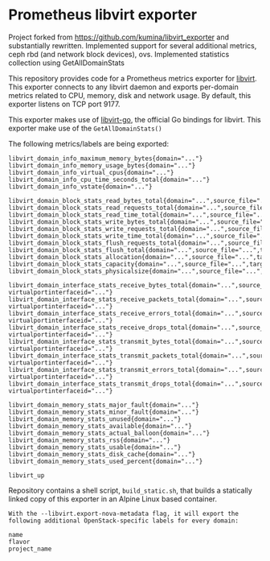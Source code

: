 # Prometheus libvirt exporter
Project forked from https://github.com/kumina/libvirt_exporter and substantially rewritten.
Implemented support for several additional metrics, ceph rbd (and network block devices), ovs.
Implemented statistics collection using GetAllDomainStats

This repository provides code for a Prometheus metrics exporter
for [libvirt](https://libvirt.org/). This exporter connects to any
libvirt daemon and exports per-domain metrics related to CPU, memory,
disk and network usage. By default, this exporter listens on TCP port
9177.

This exporter makes use of
[libvirt-go](https://github.com/libvirt/libvirt-go), the official Go
bindings for libvirt. This exporter make use of the
`GetAllDomainStats()`

The following metrics/labels are being exported:

```
libvirt_domain_info_maximum_memory_bytes{domain="..."}
libvirt_domain_info_memory_usage_bytes{domain="..."}
libvirt_domain_info_virtual_cpus{domain="..."}
libvirt_domain_info_cpu_time_seconds_total{domain="..."}
libvirt_domain_info_vstate{domain="..."}

libvirt_domain_block_stats_read_bytes_total{domain="...",source_file="...",target_device="..."}
libvirt_domain_block_stats_read_requests_total{domain="...",source_file="...",target_device="..."}
libvirt_domain_block_stats_read_time_total{domain="...",source_file="...",target_device="..."}
libvirt_domain_block_stats_write_bytes_total{domain="...",source_file="...",target_device="..."}
libvirt_domain_block_stats_write_requests_total{domain="...",source_file="...",target_device="..."}
libvirt_domain_block_stats_write_time_total{domain="...",source_file="...",target_device="..."}
libvirt_domain_block_stats_flush_requests_total{domain="...",source_file="...",target_device="..."}
libvirt_domain_block_stats_flush_total{domain="...",source_file="...",target_device="..."}
libvirt_domain_block_stats_allocation{domain="...",source_file="...",target_device="..."}
libvirt_domain_block_stats_capacity{domain="...",source_file="...",target_device="..."}
libvirt_domain_block_stats_physicalsize{domain="...",source_file="...",target_device="..."}

libvirt_domain_interface_stats_receive_bytes_total{domain="...",source_bridge="...",target_device="...", virtualportinterfaceid="..."}
libvirt_domain_interface_stats_receive_packets_total{domain="...",source_bridge="...",target_device="...", virtualportinterfaceid="..."}
libvirt_domain_interface_stats_receive_errors_total{domain="...",source_bridge="...",target_device="...", virtualportinterfaceid="..."}
libvirt_domain_interface_stats_receive_drops_total{domain="...",source_bridge="...",target_device="...", virtualportinterfaceid="..."}
libvirt_domain_interface_stats_transmit_bytes_total{domain="...",source_bridge="...",target_device="...", virtualportinterfaceid="..."}
libvirt_domain_interface_stats_transmit_packets_total{domain="...",source_bridge="...",target_device="...", virtualportinterfaceid="..."}
libvirt_domain_interface_stats_transmit_errors_total{domain="...",source_bridge="...",target_device="...", virtualportinterfaceid="..."}
libvirt_domain_interface_stats_transmit_drops_total{domain="...",source_bridge="...",target_device="...", virtualportinterfaceid="..."}

libvirt_domain_memory_stats_major_fault{domain="..."}
libvirt_domain_memory_stats_minor_fault{domain="..."}
libvirt_domain_memory_stats_unused{domain="..."}
libvirt_domain_memory_stats_available{domain="..."}
libvirt_domain_memory_stats_actual_balloon{domain="..."}
libvirt_domain_memory_stats_rss{domain="..."}
libvirt_domain_memory_stats_usable{domain="..."}
libvirt_domain_memory_stats_disk_cache{domain="..."}
libvirt_domain_memory_stats_used_percent{domain="..."}

libvirt_up
```

Repository contains a shell script, `build_static.sh`, that builds a
statically linked copy of this exporter in an Alpine Linux based
container.

```
With the --libvirt.export-nova-metadata flag, it will export the following additional OpenStack-specific labels for every domain:

name
flavor
project_name
```
